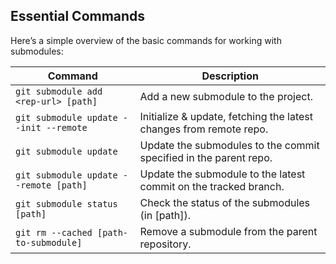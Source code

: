 ## Essential Commands

Here’s a simple overview of the basic commands for working with <i class="fab fa-git"></i> submodules:

| Command                                      | Description                                                                                     |
|----------------------------------------------|-------------------------------------------------------------------------------------------------|
| `git submodule add <rep-url> [path]` | Add a new submodule to the project.                                                                     |
| `git submodule update --init --remote`      | Initialize & update, fetching the latest changes from remote repo.                               |
| `git submodule update`                      | Update the submodules to the commit specified in the parent repo.                                |
| `git submodule update --remote [path]`      | Update the submodule to the latest commit on the tracked branch.                                 |
| `git submodule status [path]`               | Check the status of the submodules (in [path]).                                                  |
| `git rm --cached [path-to-submodule]`       | Remove a submodule from the parent repository.                                                   |
